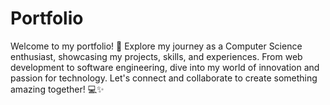 # Portfolio
Welcome to my portfolio! 🚀 Explore my journey as a Computer Science enthusiast, showcasing my projects, skills, and experiences. From web development to software engineering, dive into my world of innovation and passion for technology. Let's connect and collaborate to create something amazing together! 💻✨
